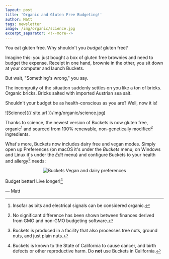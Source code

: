 ```yaml
---
layout: post
title: 'Organic and Gluten Free Budgeting!'
author: Matt
tags: newsletter
image: /img/organic/science.jpg
excerpt_separator: <!--more-->
---
```


You eat gluten free.  Why shouldn't you *budget* gluten free?

Imagine this: you just bought a box of gluten free brownies and need to budget the expense.  Receipt in one hand, brownie in the other, you sit down at your computer and launch Buckets.

But wait, "Something's wrong," you say.

<!--more-->

The incongruity of the situation suddenly settles on you like a ton of bricks.  Organic bricks.  Bricks salted with imported Austrian sea salt.

Shouldn't your budget be as health-conscious as you are?  Well, now it is!

![Science]({{ site.url }}/img/organic/science.jpg)

Thanks to science, the newest version of Buckets is now gluten free, organic[^1] and sourced from 100% renewable, non-genetically modified[^2] ingredients.

What's more, Buckets now includes dairy free and vegan modes.  Simply open up Preferences (on macOS it's under the *Buckets* menu; on Windows and Linux it's under the *Edit* menu) and configure Buckets to your health and allergy[^3] needs:

<div style="text-align: center;">
<figure>
<img src="{{ site.url }}/img/organic/vegandairy.gif" alt="Buckets Vegan and dairy preferences" />
</figure>
</div>

Budget better!  Live longer![^4]

&mdash; Matt

[^1]: Insofar as bits and electrical signals can be considered organic.
[^2]: No significant difference has been shown between finances derived from GMO and non-GMO budgeting software.
[^3]: Buckets is produced in a facility that also processes tree nuts, ground nuts, and just plain nuts.
[^4]: Buckets is known to the State of California to cause cancer, and birth defects or other reproductive harm.  Do **not** use Buckets in California.

